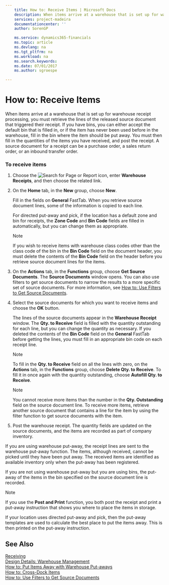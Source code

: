 ```yaml
---
    title: How to: Receive Items | Microsoft Docs
    description: When items arrive at a warehouse that is set up for warehouse receipt processing, you must retrieve the lines of the released source document that triggered their receipt. If you have bins, you can either accept the default bin that is filled in, or if the item has never been used before in the warehouse, fill in the bin where the item should be put away. You must then fill in the quantities of the items you have received, and post the receipt. A source document for a receipt can be a purchase order, a sales return order, or an inbound transfer order.
    services: project-madeira
    documentationcenter: ''
    author: SorenGP

    ms.service: dynamics365-financials
    ms.topic: article
    ms.devlang: na
    ms.tgt_pltfrm: na
    ms.workload: na
    ms.search.keywords:
    ms.date: 07/01/2017
    ms.author: sgroespe

---
```

# How to: Receive Items
When items arrive at a warehouse that is set up for warehouse receipt processing, you must retrieve the lines of the released source document that triggered their receipt. If you have bins, you can either accept the default bin that is filled in, or if the item has never been used before in the warehouse, fill in the bin where the item should be put away. You must then fill in the quantities of the items you have received, and post the receipt. A source document for a receipt can be a purchase order, a sales return order, or an inbound transfer order.  
  
### To receive items  
  
1.  Choose the ![Search for Page or Report](media/ui-search/search_small.png "Search for Page or Report icon") icon, enter **Warehouse Receipts**, and then choose the related link.  
  
2.  On the **Home** tab, in the **New** group, choose **New**.  
  
     Fill in the fields on **General** FastTab. When you retrieve source document lines, some of the information is copied to each line.  
  
     For directed put-away and pick, if the location has a default zone and bin for receipts, the **Zone Code** and **Bin Code** fields are filled in automatically, but you can change them as appropriate.  
  
    > [!NOTE]  
    >  If you wish to receive items with warehouse class codes other than the class code of the bin in the **Bin Code** field on the document header, you must delete the contents of the **Bin Code** field on the header before you retrieve source document lines for the items.  
  
3.  On the **Actions** tab, in the **Functions** group, choose **Get Source Documents**. The **Source Documents** window opens. You can also use filters to get source documents to narrow the results to a more specific set of source documents. For more information, see [How to: Use Filters to Get Source Documents](../how-to-use-filters-to-get-source-documents.md).  
  
4.  Select the source documents for which you want to receive items and choose the **OK** button.  
  
     The lines of the source documents appear in the **Warehouse Receipt** window. The **Qty. to Receive** field is filled with the quantity outstanding for each line, but you can change the quantity as necessary. If you deleted the contents of the **Bin Code** field on the **General** FastTab before getting the lines, you must fill in an appropriate bin code on each receipt line.  
  
    > [!NOTE]  
    >  To fill in the **Qty. to Receive** field on all the lines with zero, on the **Actions** tab, in the **Functions** group, choose **Delete Qty. to Receive**. To fill it in once again with the quantity outstanding, choose **Autofill Qty. to Receive**.  
  
    > [!NOTE]  
    >  You cannot receive more items than the number in the **Qty. Outstanding** field on the source document line. To receive more items, retrieve another source document that contains a line for the item by using the filter function to get source documents with the item.  
  
5.  Post the warehouse receipt. The quantity fields are updated on the source documents, and the items are recorded as part of company inventory.  
  
 If you are using warehouse put-away, the receipt lines are sent to the warehouse put-away function. The items, although received, cannot be picked until they have been put away. The received items are identified as available inventory only when the put-away has been registered.  
  
 If you are not using warehouse put-away but you are using bins, the put-away of the items in the bin specified on the source document line is recorded.  
  
> [!NOTE]  
>  If you use the **Post and Print** function, you both post the receipt and print a put-away instruction that shows you where to place the items in storage.  
>   
>  If your location uses directed put-away and pick, then the put-away templates are used to calculate the best place to put the items away. This is then printed on the put-away instruction.  
  
## See Also  
 [Receiving](../receiving.md)   
 [Design Details: Warehouse Management](design-details-warehouse-management.md)   
 [How to: Put Items Away with Warehouse Put-aways](../how-to-put-items-away-with-warehouse-put-aways.md)   
 [How to: Cross-Dock Items](../how-to-cross-dock-items.md)   
 [How to: Use Filters to Get Source Documents](../how-to-use-filters-to-get-source-documents.md)